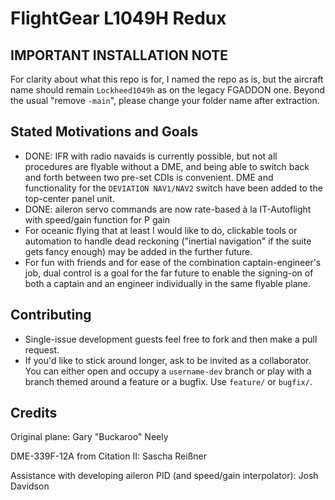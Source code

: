 # FlightGear L1049H Redux #

## IMPORTANT INSTALLATION NOTE ##
For clarity about what this repo is for, I named the repo as is, but the aircraft name should remain `Lockheed1049h` as on the legacy FGADDON one. Beyond the usual "remove `-main`", please change your folder name after extraction.

## Stated Motivations and Goals ##
- DONE: IFR with radio navaids is currently possible, but not all procedures are flyable without a DME, and being able to switch back and forth between two pre-set CDIs is convenient. DME and functionality for the `DEVIATION NAV1/NAV2` switch have been added to the top-center panel unit.
- DONE: aileron servo commands are now rate-based à la IT-Autoflight with speed/gain function for P gain
- For oceanic flying that at least I would like to do, clickable tools or automation to handle dead reckoning ("inertial navigation" if the suite gets fancy enough) may be added in the further future.
- For fun with friends and for ease of the combination captain-engineer's job, dual control is a goal for the far future to enable the signing-on of both a captain and an engineer individually in the same flyable plane.

## Contributing ##
- Single-issue development guests feel free to fork and then make a pull request.
- If you'd like to stick around longer, ask to be invited as a collaborator. You can either open and occupy a `username-dev` branch or play with a branch themed around a feature or a bugfix. Use `feature/` or `bugfix/`.

## Credits ##
Original plane: Gary "Buckaroo" Neely

DME-339F-12A from Citation II: Sascha Reißner

Assistance with developing aileron PID (and speed/gain interpolator): Josh Davidson
